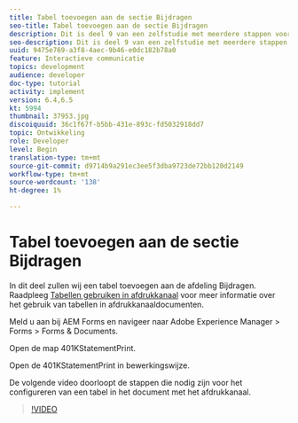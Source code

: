 ```yaml
---
title: Tabel toevoegen aan de sectie Bijdragen
seo-title: Tabel toevoegen aan de sectie Bijdragen
description: Dit is deel 9 van een zelfstudie met meerdere stappen voor het maken van uw eerste interactieve communicatiedocument. In dit deel voegen we een tabel toe aan de sectie voor bijdragen.
seo-description: Dit is deel 9 van een zelfstudie met meerdere stappen voor het maken van uw eerste interactieve communicatiedocument. In dit deel voegen we een tabel toe aan de sectie voor bijdragen.
uuid: 9475e769-a3f8-4aec-9b46-e0dc182b78a0
feature: Interactieve communicatie
topics: development
audience: developer
doc-type: tutorial
activity: implement
version: 6.4,6.5
kt: 5994
thumbnail: 37953.jpg
discoiquuid: 36c1f67f-b5bb-431e-893c-fd5032918dd7
topic: Ontwikkeling
role: Developer
level: Begin
translation-type: tm+mt
source-git-commit: d9714b9a291ec3ee5f3dba9723de72bb120d2149
workflow-type: tm+mt
source-wordcount: '138'
ht-degree: 1%

---
```



# Tabel toevoegen aan de sectie Bijdragen

In dit deel zullen wij een tabel toevoegen aan de afdeling Bijdragen.
Raadpleeg [Tabellen gebruiken in afdrukkanaal](/help/forms/interactive-communications/table-in-print-channel-documents-video-use.md) voor meer informatie over het gebruik van tabellen in afdrukkanaaldocumenten.

Meld u aan bij AEM Forms en navigeer naar Adobe Experience Manager > Forms > Forms &amp; Documents.

Open de map 401KStatementPrint.

Open de 401KStatementPrint in bewerkingswijze.

De volgende video doorloopt de stappen die nodig zijn voor het configureren van een tabel in het document met het afdrukkanaal.

>[!VIDEO](https://video.tv.adobe.com/v/22387t1?quality=9&learn=on)

